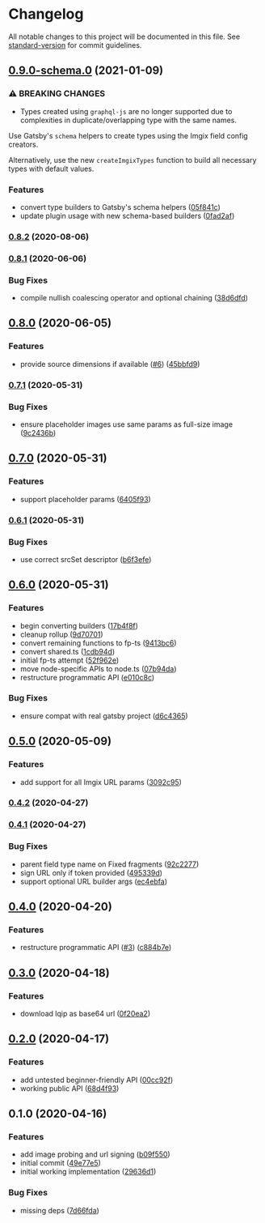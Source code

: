 # Changelog

All notable changes to this project will be documented in this file. See [standard-version](https://github.com/conventional-changelog/standard-version) for commit guidelines.

## [0.9.0-schema.0](https://github.com/WalltoWall/gatsby-plugin-imgix/compare/v0.8.2...v0.9.0-schema.0) (2021-01-09)


### ⚠ BREAKING CHANGES

* Types created using `graphql-js` are no longer
supported due to complexities in duplicate/overlapping type with the
same names.

Use Gatsby's `schema` helpers to create types using the Imgix field
config creators.

Alternatively, use the new `createImgixTypes` function to build all
necessary types with default values.

### Features

* convert type builders to Gatsby's schema helpers ([05f841c](https://github.com/WalltoWall/gatsby-plugin-imgix/commit/05f841c36a2d6b3e6193f948cacdb6cdf904d27e))
* update plugin usage with new schema-based builders ([0fad2af](https://github.com/WalltoWall/gatsby-plugin-imgix/commit/0fad2afecbb70dced7eef0dea8352a3833a50a83))

### [0.8.2](https://github.com/WalltoWall/gatsby-plugin-imgix/compare/v0.8.1...v0.8.2) (2020-08-06)

### [0.8.1](https://github.com/WalltoWall/gatsby-plugin-imgix/compare/v0.8.0...v0.8.1) (2020-06-06)


### Bug Fixes

* compile nullish coalescing operator and optional chaining ([38d6dfd](https://github.com/WalltoWall/gatsby-plugin-imgix/commit/38d6dfdb2f1b2882982c1124db4b20c5cd554b91))

## [0.8.0](https://github.com/WalltoWall/gatsby-plugin-imgix/compare/v0.7.1...v0.8.0) (2020-06-05)


### Features

* provide source dimensions if available ([#6](https://github.com/WalltoWall/gatsby-plugin-imgix/issues/6)) ([45bbfd9](https://github.com/WalltoWall/gatsby-plugin-imgix/commit/45bbfd90f0b51436cc789715354dca1c3d24870a))

### [0.7.1](https://github.com/WalltoWall/gatsby-plugin-imgix/compare/v0.7.0...v0.7.1) (2020-05-31)


### Bug Fixes

* ensure placeholder images use same params as full-size image ([9c2436b](https://github.com/WalltoWall/gatsby-plugin-imgix/commit/9c2436be2dad091e4e2eeb97e1bcac2b0f39b426))

## [0.7.0](https://github.com/WalltoWall/gatsby-plugin-imgix/compare/v0.6.1...v0.7.0) (2020-05-31)


### Features

* support placeholder params ([6405f93](https://github.com/WalltoWall/gatsby-plugin-imgix/commit/6405f93cb73de5bc1f5afa815054bbc94311b142))

### [0.6.1](https://github.com/WalltoWall/gatsby-plugin-imgix/compare/v0.6.0...v0.6.1) (2020-05-31)


### Bug Fixes

* use correct srcSet descriptor ([b6f3efe](https://github.com/WalltoWall/gatsby-plugin-imgix/commit/b6f3efee042999449d927145048788baffc11492))

## [0.6.0](https://github.com/WalltoWall/gatsby-plugin-imgix/compare/v0.5.0...v0.6.0) (2020-05-31)


### Features

* begin converting builders ([17b4f8f](https://github.com/WalltoWall/gatsby-plugin-imgix/commit/17b4f8f72cd2e1e4974ee8b47519666ba7e593c5))
* cleanup rollup ([9d70701](https://github.com/WalltoWall/gatsby-plugin-imgix/commit/9d70701e9988bb6706efda3b417de8e329d3a2f4))
* convert remaining functions to fp-ts ([9413bc6](https://github.com/WalltoWall/gatsby-plugin-imgix/commit/9413bc67bc2b49b4cba0d1e66c28417aec62c79d))
* convert shared.ts ([1cdb94d](https://github.com/WalltoWall/gatsby-plugin-imgix/commit/1cdb94da0ddfa92b15d15c1caa31cc2e1c544a0a))
* initial fp-ts attempt ([52f962e](https://github.com/WalltoWall/gatsby-plugin-imgix/commit/52f962ec1f9f721a4189dc45e370c78005e55c92))
* move node-specific APIs to node.ts ([07b94da](https://github.com/WalltoWall/gatsby-plugin-imgix/commit/07b94dad543722c3bf4919acee9683593e60e569))
* restructure programmatic API ([e010c8c](https://github.com/WalltoWall/gatsby-plugin-imgix/commit/e010c8c4d1f9f207f28adde4036aa66072f837b2))


### Bug Fixes

* ensure compat with real gatsby project ([d6c4365](https://github.com/WalltoWall/gatsby-plugin-imgix/commit/d6c4365abf63a13f94177ebf432de1f31c78e50f))

## [0.5.0](https://github.com/WalltoWall/gatsby-plugin-imgix/compare/v0.4.2...v0.5.0) (2020-05-09)


### Features

* add support for all Imgix URL params ([3092c95](https://github.com/WalltoWall/gatsby-plugin-imgix/commit/3092c95970943dcc36e305f11175b61563aa3ec5))

### [0.4.2](https://github.com/WalltoWall/gatsby-plugin-imgix/compare/v0.4.1...v0.4.2) (2020-04-27)

### [0.4.1](https://github.com/WalltoWall/gatsby-plugin-imgix/compare/v0.4.0...v0.4.1) (2020-04-27)


### Bug Fixes

* parent field type name on Fixed fragments ([92c2277](https://github.com/WalltoWall/gatsby-plugin-imgix/commit/92c2277ba6a3abfeec71158e536c1b5658728e9c))
* sign URL only if token provided ([495339d](https://github.com/WalltoWall/gatsby-plugin-imgix/commit/495339d0cab771d818c03f90bb2107d702e93a94))
* support optional URL builder args ([ec4ebfa](https://github.com/WalltoWall/gatsby-plugin-imgix/commit/ec4ebfa154974ac222d1535ff0db03d6dbaf6a23))

## [0.4.0](https://github.com/WalltoWall/gatsby-plugin-imgix/compare/v0.3.0...v0.4.0) (2020-04-20)


### Features

* restructure programmatic API ([#3](https://github.com/WalltoWall/gatsby-plugin-imgix/issues/3)) ([c884b7e](https://github.com/WalltoWall/gatsby-plugin-imgix/commit/c884b7e8682bf61375d1c81446824cab10a6b9eb))

## [0.3.0](https://github.com/WalltoWall/gatsby-plugin-imgix/compare/v0.2.0...v0.3.0) (2020-04-18)


### Features

* download lqip as base64 url ([0f20ea2](https://github.com/WalltoWall/gatsby-plugin-imgix/commit/0f20ea2e3b0f30c2801251fc06942c20e41af028))

## [0.2.0](https://github.com/WalltoWall/gatsby-plugin-imgix/compare/v0.1.0...v0.2.0) (2020-04-17)


### Features

* add untested beginner-friendly API ([00cc92f](https://github.com/WalltoWall/gatsby-plugin-imgix/commit/00cc92fffad04507bb1f50b8ba22b5ec46a76b7c))
* working public API ([68d4f93](https://github.com/WalltoWall/gatsby-plugin-imgix/commit/68d4f93dfade41f7e87336125b5e3c3001f9dfcb))

## 0.1.0 (2020-04-16)


### Features

* add image probing and url signing ([b09f550](https://github.com/WalltoWall/gatsby-plugin-imgix/commit/b09f55066da9f08c4e767dbcc6c12ba8a2e79c11))
* initial commit ([49e77e5](https://github.com/WalltoWall/gatsby-plugin-imgix/commit/49e77e5d901b2590325aad4c5854f3619407c9c6))
* initial working implementation ([29636d1](https://github.com/WalltoWall/gatsby-plugin-imgix/commit/29636d14dc0c69d9ed3e8704662688a0376b35e7))


### Bug Fixes

* missing deps ([7d66fda](https://github.com/WalltoWall/gatsby-plugin-imgix/commit/7d66fdad8368c4c71e8d2c3bfb5a207a71eadb5a))

